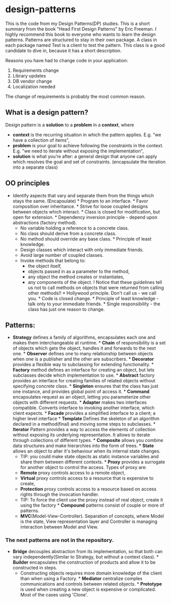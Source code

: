 # design-patterns

This is the code from my Design Patterns(DP) studies. This is a short summary from the book "Head First Design Patterns" by Eric Freeman. I highly recommend this book to everyone who wants to learn the design patterns.
Patterns are structured to stay in their own package. A class in each package named Test<AnythingElse> is a client to test the pattern. This class is a good candidate to dive in, because it has a short description.

Reasons you have had to change code in your application:
1. Requirements change
2. Library updates
3. DB vendor change
4. Localization needed

The change of requirements is probably the most common reason.

## What is a design pattern?
Design pattern is a **solution** to a **problem** in a **context**, where
   * **context** is the recurring situation in which the pattern applies. E.g. "we have a collection of items",
   * **problem** is your goal to achieve following the constraints in the context. E.g. "we need to iterate without exposing the implementation",
   * **solution** is what you’re after: a general design that anyone can apply which resolves the goal and set of constraints. (encapsulate the iteration into a separate class)

## OO principles
   * Identify aspects that vary and separate them from the things which stays the same. (Encapsulate)
    * Program to an interface.
    * Favor composition over inheritance.
    * Strive for loose coupled designs between objects which interact.
    * Class is closed for modification, but open for extension.
    * Dependency inversion principle - depend upon abstractions (factory method).
        * No variable holding a reference to a concrete class.
        * No class should derive from a concrete class.
        * No method should override any base class.
    * Principle of least knowledge. 
        * Design classes which interact with only immediate friends. 
        * Avoid large number of coupled classes.
        * Invoke methods that belong to:
            * the object itself,
            * objects passed in as a parameter to the method,
            * any object the method creates or instantiates,
            * any components of the object.
            ! Notice that these guidelines tell us not to call methods on objects that were returned from calling other methods!!
    * Hollywood principle. Don't call us - we call you.
    * Code is closed change.
    * Principle of least knowledge - talk only to your immediate friends.
    * Single responsibility - the class has just one reason to change.

## Patterns:
   * **Strategy** defines a family of algorithms, encapsulates each one and makes them interchangeable at runtime.
    * **Chain** of responsibility is a set of objects which gets the object, handles it and forwards to the next one.
    * **Observer** defines one to many relationship between objects when one is a publisher and the other are subscribers.
    * **Decorator** provides a flexible way to subclassing for extending functionality.
    * **Factory** method defines an interface for creating an object, but lets subclasses decide which implementation to use.
    * **Abstract** factory provides an interface for creating families of related objects without specifying concrete class.
    * **Singleton** ensures that the class has just one instance, and provides global point of access it.
    * **Command** encapsulates request as an object, letting you parameterize other objects with different requests.
    * **Adapter** makes two interfaces compatible. Converts interface to invoking another interface, which client expects.
    * **Facade** provides a simplified interface to a client; a higher level interface
    * **Template** Defines the skeleton of an algorithm declared in a method(final) and moving some steps to subclasses.
    * **Iterator** Pattern provides a way to access the elements of collection without exposing its underlying representation. It allows to iterate through collections of different types.
    * **Composite** allows you combine data structures and make hierarchies into the form of trees.
    * **State** allows an object to alter it's behaviour when its internal state changes.
        - TIP: you could make state objects as static instance variables and share them between different contexts.
    * **Proxy** provides a surrogate for another object to control the access. Types of proxy are:
        * **Remote** proxy controls access to a remote object,
        * **Virtual** proxy controls access to a resource that is expensive to create,
        * **Protection** proxy controls access to a resource based on access rights through the invocation handler.
        - TIP: To force the client use the proxy instead of real object, create it using the factory
    * **Compound** patterns consist of couple or more of patterns.
        * **MVC**(Model-View-Controller). Separation of concepts, where Model is the state, View representation layer and Controller is managing interaction between Model and View.

### The next patterns are not in the repository.
   * **Bridge** decouples abstraction from its implementation, so that both can vary independently(Similar to Strategy, but without a context class).
    * **Builder** encapsulates the construction of products and allow it to be constructed in steps.
        - Constructing objects requires more domain knowledge of the client than when using a Factory.
    * **Mediator** centralize complex communications and controls between related objects.
    * **Prototype** is used when creating a new object is expensive or complicated. Most of the cases using 'Clone'.
